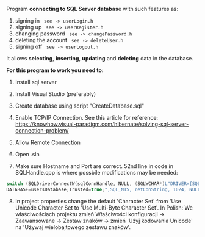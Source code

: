 Program **connecting to SQL Server databas**e with such features as:

1. signing in  ```  see -> userLogin.h  ```
2. signing up ```  see -> userRegister.h  ```
3. changing password  ```  see -> changePassword.h  ```
4. deleting the account ```  see -> deleteUser.h  ```
5. signing off  ```  see -> userLogout.h  ``` 

It allows **selecting**, **inserting**, **updating** and **deleting** data in the database.

**For this program to work you need to:**
1. Install sql server
2. Install Visual Studio (preferably)
3. Create database using script "CreateDatabase.sql"
4. Enable TCP/IP Connection. See this article for reference: https://knowhow.visual-paradigm.com/hibernate/solving-sql-server-connection-problem/
5. Allow Remote Connection
6. Open .sln

7. Make sure Hostname and Port are correct. 52nd line in code in SQLHandle.cpp is where possbile modifications may be needed: 
```C++
switch (SQLDriverConnectW(sqlConnHandle, NULL, (SQLWCHAR*)L"DRIVER={SQL Server};SERVER=localhost, 1433;
DATABASE=usersDatabase;Trusted=true;",SQL_NTS, retConString, 1024, NULL,   SQL_DRIVER_NOPROMPT))
```

8. In project properties change the default 'Character Set' from 'Use Unicode Character Set to 'Use Multi-Byte Character Set'. 
In Polish: We właściwościach projektu zmień Właściwości konfiguracji -> Zaawansowane -> Zestaw znaków -> zmień 'Użyj kodowania Unicode' na 'Używaj wielobajtowego zestawu znaków'.
